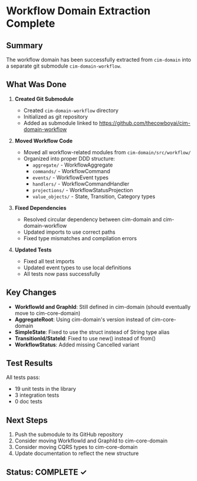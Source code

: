 # Workflow Domain Extraction Complete

## Summary

The workflow domain has been successfully extracted from `cim-domain` into a separate git submodule `cim-domain-workflow`.

## What Was Done

1. **Created Git Submodule**
   - Created `cim-domain-workflow` directory
   - Initialized as git repository
   - Added as submodule linked to https://github.com/thecowboyai/cim-domain-workflow

2. **Moved Workflow Code**
   - Moved all workflow-related modules from `cim-domain/src/workflow/`
   - Organized into proper DDD structure:
     - `aggregate/` - WorkflowAggregate
     - `commands/` - WorkflowCommand
     - `events/` - WorkflowEvent types
     - `handlers/` - WorkflowCommandHandler
     - `projections/` - WorkflowStatusProjection
     - `value_objects/` - State, Transition, Category types

3. **Fixed Dependencies**
   - Resolved circular dependency between cim-domain and cim-domain-workflow
   - Updated imports to use correct paths
   - Fixed type mismatches and compilation errors

4. **Updated Tests**
   - Fixed all test imports
   - Updated event types to use local definitions
   - All tests now pass successfully

## Key Changes

- **WorkflowId and GraphId**: Still defined in cim-domain (should eventually move to cim-core-domain)
- **AggregateRoot**: Using cim-domain's version instead of cim-core-domain
- **SimpleState**: Fixed to use the struct instead of String type alias
- **TransitionId/StateId**: Fixed to use new() instead of from()
- **WorkflowStatus**: Added missing Cancelled variant

## Test Results

All tests pass:
- 19 unit tests in the library
- 3 integration tests
- 0 doc tests

## Next Steps

1. Push the submodule to its GitHub repository
2. Consider moving WorkflowId and GraphId to cim-core-domain
3. Consider moving CQRS types to cim-core-domain
4. Update documentation to reflect the new structure

## Status: COMPLETE ✓
